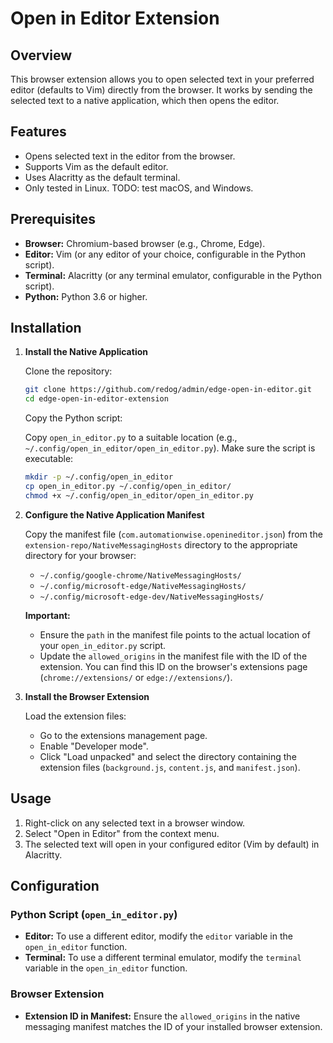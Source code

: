 # Open in Editor Extension

## Overview

This browser extension allows you to open selected text in your preferred editor (defaults to Vim) directly from the browser. It works by sending the selected text to a native application, which then opens the editor.

## Features

- Opens selected text in the editor from the browser.
- Supports Vim as the default editor.
- Uses Alacritty as the default terminal.
- Only tested in Linux. TODO: test macOS, and Windows.

## Prerequisites

- **Browser:** Chromium-based browser (e.g., Chrome, Edge).
- **Editor:** Vim (or any editor of your choice, configurable in the Python script).
- **Terminal:** Alacritty (or any terminal emulator, configurable in the Python script).
- **Python:** Python 3.6 or higher.

## Installation

1.  **Install the Native Application**

    Clone the repository:

    ```bash
    git clone https://github.com/redog/admin/edge-open-in-editor.git
    cd edge-open-in-editor-extension
    ```

    Copy the Python script:

    Copy `open_in_editor.py` to a suitable location (e.g., `~/.config/open_in_editor/open_in_editor.py`). Make sure the script is executable:

    ```bash
    mkdir -p ~/.config/open_in_editor
    cp open_in_editor.py ~/.config/open_in_editor/
    chmod +x ~/.config/open_in_editor/open_in_editor.py
    ```

2.  **Configure the Native Application Manifest**

    Copy the manifest file (`com.automationwise.openineditor.json`) from the `extension-repo/NativeMessagingHosts` directory to the appropriate directory for your browser:

    -   `~/.config/google-chrome/NativeMessagingHosts/`
    -   `~/.config/microsoft-edge/NativeMessagingHosts/`
    -   `~/.config/microsoft-edge-dev/NativeMessagingHosts/`

    **Important:**

    -   Ensure the `path` in the manifest file points to the actual location of your `open_in_editor.py` script.
    -   Update the `allowed_origins` in the manifest file with the ID of the extension. You can find this ID on the browser's extensions page (`chrome://extensions/` or `edge://extensions/`).

3.  **Install the Browser Extension**

    Load the extension files:

    -   Go to the extensions management page.
    -   Enable "Developer mode".
    -   Click "Load unpacked" and select the directory containing the extension files (`background.js`, `content.js`, and `manifest.json`).

## Usage

1.  Right-click on any selected text in a browser window.
2.  Select "Open in Editor" from the context menu.
3.  The selected text will open in your configured editor (Vim by default) in Alacritty.

## Configuration

### Python Script (`open_in_editor.py`)

-   **Editor:** To use a different editor, modify the `editor` variable in the `open_in_editor` function.
-   **Terminal:** To use a different terminal emulator, modify the `terminal` variable in the `open_in_editor` function.

### Browser Extension

-   **Extension ID in Manifest:** Ensure the `allowed_origins` in the native messaging manifest matches the ID of your installed browser extension.
